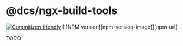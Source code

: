 # @dcs/ngx-build-tools

[![Commitizen friendly](https://img.shields.io/badge/commitizen-friendly-brightgreen.svg)](http://commitizen.github.io/cz-cli/)
[![NPM version][npm-version-image]][npm-url]

TODO
